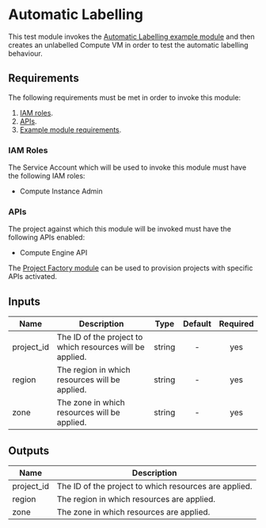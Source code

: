 # Automatic Labelling

This test module invokes the
[Automatic Labelling example module][example-module] and
then creates an unlabelled Compute VM in order to test the automatic labelling
behaviour.

## Requirements

The following requirements must be met in order to invoke this module:

1. [IAM roles](#iam-roles).
1. [APIs](#apis).
1. [Example module requirements][example-module-requirements].

### IAM Roles

The Service Account which will be used to invoke this module must have the
following IAM roles:

- Compute Instance Admin

### APIs

The project against which this module will be invoked must have the following APIs enabled:

- Compute Engine API

The [Project Factory module][project-factory-module] can be used to provision projects with specific APIs activated.

[^]: (autogen_docs_start)

## Inputs

| Name | Description | Type | Default | Required |
|------|-------------|:----:|:-----:|:-----:|
| project\_id | The ID of the project to which resources will be applied. | string | - | yes |
| region | The region in which resources will be applied. | string | - | yes |
| zone | The zone in which resources will be applied. | string | - | yes |

## Outputs

| Name | Description |
|------|-------------|
| project\_id | The ID of the project to which resources are applied. |
| region | The region in which resources are applied. |
| zone | The zone in which resources are applied. |

[^]: (autogen_docs_end)

[example-module]: ../../../examples/automatic_labelling
[example-module-requirements]: ../../../examples/automatic_labelling/README.md#Requirements
[project-factory-module]: https://github.com/terraform-google-modules/terraform-google-project-factory
